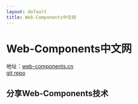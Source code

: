 ```yaml
---
layout: default
title: Web-Components中文网
---
```

#  Web-Components中文网

地址：[web-components.cn](http://web-components.cn)  
[git repo](https://github.com/devWayne/web-components.cn)

## 分享Web-Components技术 







